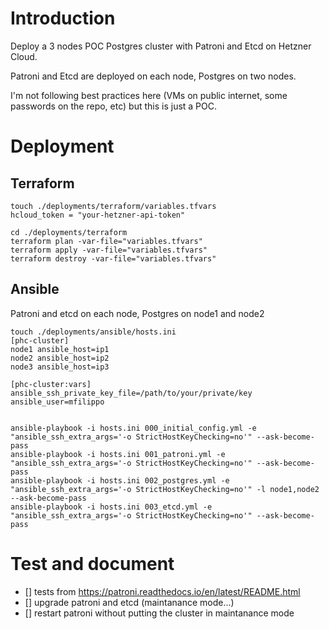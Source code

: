 
# Introduction

Deploy a 3 nodes POC Postgres cluster with Patroni and Etcd on Hetzner Cloud.

Patroni and Etcd are deployed on each node, Postgres on two nodes.

I'm not following best practices here (VMs on public internet, some passwords on the repo, etc) but this is just a POC.

# Deployment 

## Terraform 

```
touch ./deployments/terraform/variables.tfvars
hcloud_token = "your-hetzner-api-token"

cd ./deployments/terraform
terraform plan -var-file="variables.tfvars"
terraform apply -var-file="variables.tfvars"
terraform destroy -var-file="variables.tfvars"
```

## Ansible 

Patroni and etcd on each node, Postgres on node1 and node2
```
touch ./deployments/ansible/hosts.ini
[phc-cluster]
node1 ansible_host=ip1
node2 ansible_host=ip2 
node3 ansible_host=ip3

[phc-cluster:vars]
ansible_ssh_private_key_file=/path/to/your/private/key
ansible_user=mfilippo


ansible-playbook -i hosts.ini 000_initial_config.yml -e "ansible_ssh_extra_args='-o StrictHostKeyChecking=no'" --ask-become-pass
ansible-playbook -i hosts.ini 001_patroni.yml -e "ansible_ssh_extra_args='-o StrictHostKeyChecking=no'" --ask-become-pass
ansible-playbook -i hosts.ini 002_postgres.yml -e "ansible_ssh_extra_args='-o StrictHostKeyChecking=no'" -l node1,node2 --ask-become-pass
ansible-playbook -i hosts.ini 003_etcd.yml -e "ansible_ssh_extra_args='-o StrictHostKeyChecking=no'" --ask-become-pass

```
# Test and document

- [] tests from https://patroni.readthedocs.io/en/latest/README.html
- [] upgrade patroni and etcd (maintanance mode...)
- [] restart patroni without putting the cluster in maintanance mode